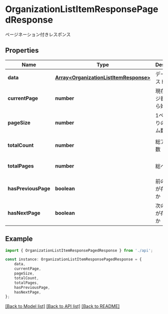 # OrganizationListItemResponsePagedResponse

ページネーション付きレスポンス

## Properties

Name | Type | Description | Notes
------------ | ------------- | ------------- | -------------
**data** | [**Array&lt;OrganizationListItemResponse&gt;**](OrganizationListItemResponse.md) | データのリスト | [default to undefined]
**currentPage** | **number** | 現在のページ番号（1から始まる） | [optional] [default to undefined]
**pageSize** | **number** | 1ページあたりのアイテム数 | [optional] [default to undefined]
**totalCount** | **number** | 総アイテム数 | [optional] [default to undefined]
**totalPages** | **number** | 総ページ数 | [optional] [default to undefined]
**hasPreviousPage** | **boolean** | 前のページが存在するか | [optional] [default to undefined]
**hasNextPage** | **boolean** | 次のページが存在するか | [optional] [default to undefined]

## Example

```typescript
import { OrganizationListItemResponsePagedResponse } from './api';

const instance: OrganizationListItemResponsePagedResponse = {
    data,
    currentPage,
    pageSize,
    totalCount,
    totalPages,
    hasPreviousPage,
    hasNextPage,
};
```

[[Back to Model list]](../README.md#documentation-for-models) [[Back to API list]](../README.md#documentation-for-api-endpoints) [[Back to README]](../README.md)
